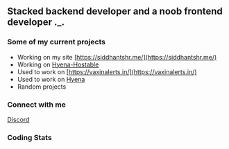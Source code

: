 ## Stacked backend developer and a noob frontend developer ._.

### Some of my current projects

-   Working on my site [https://siddhantshr.me/](https://siddhantshr.me/)
-   Working on [Hyena-Hostable](https://gitub.com/Hyena-Bot/Hyena-Hostable)
-   Used to work on [https://vaxinalerts.in/](https://vaxinalerts.in/)
-   Used to work on [Hyena](https://gitub.com/Hyena-Bot)
-   Random projects

### Connect with me

[Discord](https://discord.com/users/711444754080071714)

### Coding Stats

<!--START_SECTION:waka-->

<!--END_SECTION:waka-->
